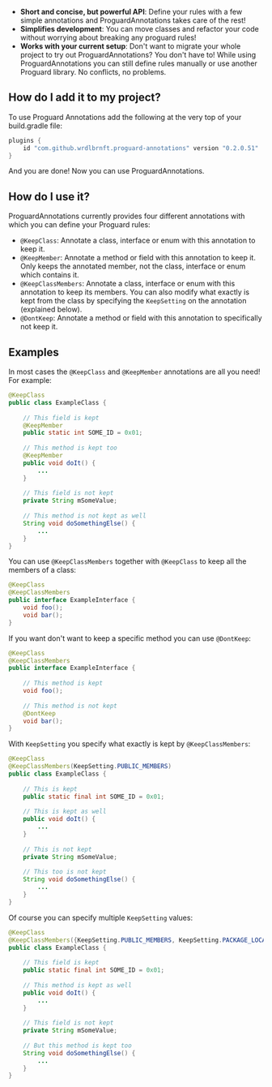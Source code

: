 * **Short and concise, but powerful API**: Define your rules with a few simple annotations and ProguardAnnotations takes care of the rest!
* **Simplifies development**: You can move classes and refactor your code without worrying about breaking any proguard rules!
* **Works with your current setup**: Don't want to migrate your whole project to try out ProguardAnnotations? You don't have to! While using ProguardAnnotations you can still define rules manually or use another Proguard library. No conflicts, no problems.

## How do I add it to my project?

To use Proguard Annotations add the following at the very top of your build.gradle file:

```groovy
plugins {
    id "com.github.wrdlbrnft.proguard-annotations" version "0.2.0.51"
}
```

And you are done! Now you can use ProguardAnnotations.

## How do I use it?

ProguardAnnotations currently provides four different annotations with which you can define your Proguard rules:

* `@KeepClass`: Annotate a class, interface or enum with this annotation to keep it.
* `@KeepMember`: Annotate a method or field with this annotation to keep it. Only keeps the annotated member, not the class, interface or enum which contains it.
* `@KeepClassMembers`: Annotate a class, interface or enum with this annotation to keep its members. You can also modify what exactly is kept from the class by specifying the `KeepSetting` on the annotation (explained below).
* `@DontKeep`: Annotate a method or field with this annotation to specifically not keep it.

## Examples

In most cases the `@KeepClass` and `@KeepMember` annotations are all you need! For example:

```java
@KeepClass
public class ExampleClass {
    
    // This field is kept
    @KeepMember
    public static int SOME_ID = 0x01;
    
    // This method is kept too
    @KeepMember
    public void doIt() {
        ...
    }
    
    // This field is not kept
    private String mSomeValue;
    
    // This method is not kept as well
    String void doSomethingElse() {
        ...
    }
}
```

You can use `@KeepClassMembers` together with `@KeepClass` to keep all the members of a class:

```java
@KeepClass
@KeepClassMembers
public interface ExampleInterface {
    void foo();
    void bar();
}
```

If you want don't want to keep a specific method you can use `@DontKeep`:

```java
@KeepClass
@KeepClassMembers
public interface ExampleInterface {
    
    // This method is kept
    void foo();
    
    // This method is not kept
    @DontKeep
    void bar();
}
```

With `KeepSetting` you specify what exactly is kept by `@KeepClassMembers`:

```java
@KeepClass
@KeepClassMembers(KeepSetting.PUBLIC_MEMBERS)
public class ExampleClass {
    
    // This is kept
    public static final int SOME_ID = 0x01;
    
    // This is kept as well
    public void doIt() {
        ...
    }
    
    // This is not kept
    private String mSomeValue;
    
    // This too is not kept
    String void doSomethingElse() {
        ...
    }
}
```

Of course you can specify multiple `KeepSetting` values:

```java
@KeepClass
@KeepClassMembers({KeepSetting.PUBLIC_MEMBERS, KeepSetting.PACKAGE_LOCAL_METHODS})
public class ExampleClass {
    
    // This field is kept
    public static final int SOME_ID = 0x01;
    
    // This method is kept as well
    public void doIt() {
        ...
    }
    
    // This field is not kept
    private String mSomeValue;
    
    // But this method is kept too
    String void doSomethingElse() {
        ...
    }
}
```